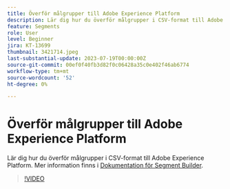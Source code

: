 ```yaml
---
title: Överför målgrupper till Adobe Experience Platform
description: Lär dig hur du överför målgrupper i CSV-format till Adobe Experience Platform.
feature: Segments
role: User
level: Beginner
jira: KT-13699
thumbnail: 3421714.jpeg
last-substantial-update: 2023-07-19T00:00:00Z
source-git-commit: 00ef0f40fb3d82f0c06428a35c0e402f46ab6774
workflow-type: tm+mt
source-wordcount: '52'
ht-degree: 0%

---
```



# Överför målgrupper till Adobe Experience Platform

Lär dig hur du överför målgrupper i CSV-format till Adobe Experience Platform. Mer information finns i [Dokumentation för Segment Builder](https://experienceleague.adobe.com/docs/experience-platform/segmentation/ui/segment-builder.html).

>[!VIDEO](https://video.tv.adobe.com/v/3421714/?learn=on)
